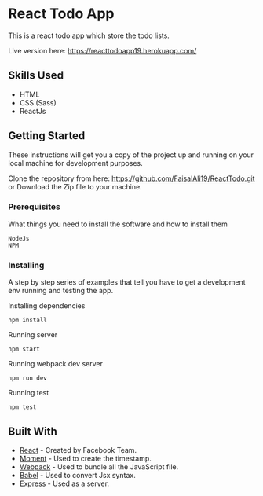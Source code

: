 # React Todo App

This is a react todo app which store the todo lists.

Live version here: https://reacttodoapp19.herokuapp.com/

## Skills Used

* HTML
* CSS (Sass)
* ReactJs

## Getting Started

These instructions will get you a copy of the project up and running on your local machine for development purposes.

Clone the repository from here: https://github.com/FaisalAli19/ReactTodo.git or Download the Zip file to your machine.

### Prerequisites

What things you need to install the software and how to install them

```
NodeJs
NPM
```

### Installing

A step by step series of examples that tell you have to get a development env running and testing the app.

Installing dependencies

```
npm install
```

Running server

```
npm start
```

Running webpack dev server

```
npm run dev
```

Running test

```
npm test
```

## Built With

* [React](https://facebook.github.io/react/) - Created by Facebook Team.
* [Moment](https://momentjs.com/) - Used to create the timestamp.
* [Webpack](https://webpack.github.io/) - Used to bundle all the JavaScript file.
* [Babel](https://babeljs.io/) - Used to convert Jsx syntax.
* [Express](https://expressjs.com/) - Used as a server.
